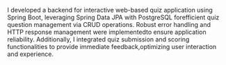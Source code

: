 I developed a backend for interactive web-based quiz application using Spring Boot, leveraging Spring Data JPA with PostgreSQL forefficient quiz question management via CRUD operations. Robust error handling and HTTP response management were implementedto ensure application reliability. Additionally, I integrated quiz submission and scoring functionalities to provide immediate feedback,optimizing user interaction and experience.
